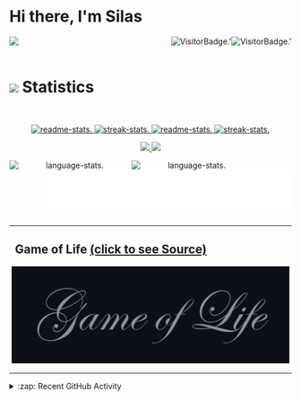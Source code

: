# Hi there, I'm Silas

<p>
	<!-- Profile Views -->
	<a href="https://github.com/SilenZcience#gh-dark-mode-only">
      <img align="right" alt="VisitorBadge.'" src="https://komarev.com/ghpvc/?username=SilenZcience&color=d83a7d&style=for-the-badge#gh-dark-mode-only">
	</a>
	<a href="https://github.com/SilenZcience#gh-light-mode-only">
      <img align="right" alt="VisitorBadge.'" src="https://komarev.com/ghpvc/?username=SilenZcience&color=41b782&style=for-the-badge#gh-light-mode-only">
    </a>
	<!-- Messages -->
	<img align="left" src="https://readme-typing-svg.herokuapp.com?lines=Hi,+I'm+Silas.;Student+at+Heinrich-Heine-University.;&center=true&width=500&height=50"> 
</p>

<br />
<br />

# <img src="https://media4.giphy.com/media/MIGbtLZoVjbl0bYbAd/giphy.gif?cid=ecf05e472t2h0i8d7dcjaoau9iqtchhr899hxmpxzzgc7lyw&rid=giphy.gif" width="30"> Statistics

<br/>
<p align="center">
    <!-- Github Stats -->
	<!-- Streak Stats -->
	<a href="https://github.com/SilenZcience#gh-dark-mode-only">
		<img width="49.2%" alt="readme-stats." src="https://github-readme-stats-sigma-red.vercel.app/api?username=SilenZcience&show_icons=true&theme=radical&hide_border=true#gh-dark-mode-only">
		<img width="49.2%" alt="streak-stats." src="https://github-readme-streak-stats.herokuapp.com/?user=SilenZcience&theme=radical&hide_border=true#gh-dark-mode-only">
	</a>
	<a href="https://github.com/SilenZcience#gh-light-mode-only">
		<img width="49.2%" alt="readme-stats." src="https://github-readme-stats-sigma-red.vercel.app/api?username=SilenZcience&show_icons=true&theme=vue&hide_border=true#gh-light-mode-only">
		<img width="49.2%" alt="streak-stats." src="https://github-readme-streak-stats.herokuapp.com/?user=SilenZcience&theme=vue&hide_border=true#gh-light-mode-only">
	</a>
</p>


<p align="center">
	<!-- Contribution Graph -->
    <a href="https://github.com/SilenZcience#gh-dark-mode-only">
      <img width="98.6%" src="https://github-readme-activity-graph.cyclic.app/graph?username=SilenZcience&custom_title=Silas+Kraume's%20Contribution%20Graph&theme=merko&bg_color=141321&hide_border=true&line=d83a7d&point=f7d747#gh-dark-mode-only">
	</a>
	<a href="https://github.com/SilenZcience#gh-light-mode-only">
      <img width="98.6%" src="https://github-readme-activity-graph.cyclic.app/graph?username=SilenZcience&custom_title=Silas+Kraume's%20Contribution%20Graph&theme=vue&bg_color=fffefe&hide_border=true&point=28394a#gh-light-mode-only">
    </a>
</p>

<p align="center">
	<!-- Contribution Graph -->
	<a href="https://github.com/SilenZcience#gh-dark-mode-only">
      <img align="left" width="43.2%" alt="language-stats." src="https://github-readme-stats-sigma-red.vercel.app/api/top-langs/?username=SilenZcience&theme=radical&hide_border=true&include_all_commits=true&count_private=true&layout=compact#gh-dark-mode-only">
	</a>
	<a href="https://github.com/SilenZcience#gh-light-mode-only">
      <img align="left" width="43.2%" alt="language-stats." src="https://github-readme-stats-sigma-red.vercel.app/api/top-langs/?username=SilenZcience&theme=vue&hide_border=true&include_all_commits=true&count_private=true&layout=compact#gh-light-mode-only">
    </a>
	<!-- CSS Username -->
	<a href="https://github.com/SilenZcience/SilenZcience/blame/main/CSS_UsernameDark.svg#gh-dark-mode-only">
      <img align="right" width="43.2%" alt="language-stats." src="./CSS_UsernameDark.svg#gh-dark-mode-only">
	</a>
	<a href="https://github.com/SilenZcience/SilenZcience/blame/main/CSS_UsernameBright.svg#gh-light-mode-only">
      <img align="right" width="43.2%" alt="language-stats." src="./CSS_UsernameBright.svg#gh-light-mode-only">
    </a>
</p>

<br />
<br />
<br />
<br />
<br />
<br />

- - - -
##   Game of Life <a href="https://github.com/SilenZcience/GameOfLifeAction/blob/main/GameOfLife/GameOfLife.py">(click to see Source)</a>
<p align="center">
	<!-- <a href="https://github.com/SilenZcience/GameOfLifeAction/blob/main/GameOfLife/GameOfLife.py#gh-dark-mode-only">
		<img width="98.6%" alt="Game of Life" src="./GameOfLife/GameOfLifeDark.png#gh-dark-mode-only">
		<img width="98.6%" alt="Game of Life" src="./GameOfLife/IterationDark.svg#gh-dark-mode-only">
	</a>
	<a href="https://github.com/SilenZcience/GameOfLifeAction/blob/main/GameOfLife/GameOfLife.py#gh-light-mode-only">
		<img width="98.6%" alt="Game of Life" src="./GameOfLife/GameOfLifeBright.png#gh-light-mode-only">
		<img width="98.6%" alt="Game of Life" src="./GameOfLife/IterationBright.svg#gh-light-mode-only">
	</a> -->
	<!-- GameOfLife -->
	<a href="https://github.com/SilenZcience/GameOfLifeAction/blob/main/GameOfLife/GameOfLife.py">
		<img width="98.6%" alt="Game of Life" src="./GameOfLife/GameOfLife.gif">
	</a> 
</p>

- - - -

<details>
	<summary>:zap: Recent GitHub Activity</summary>
  
<!--START_SECTION:activity-->
1. 🎉 Merged PR [#1](https://github.com/SilenZcience/cmdtrix/pull/1) in [SilenZcience/cmdtrix](https://github.com/SilenZcience/cmdtrix)
2. 🎉 Merged PR [#1](https://github.com/SilenZcience/GameOfLifeAction/pull/1) in [SilenZcience/GameOfLifeAction](https://github.com/SilenZcience/GameOfLifeAction)
3. ❌ Reopened PR [#1](https://github.com/SilenZcience/GameOfLifeAction/pull/1) in [SilenZcience/GameOfLifeAction](https://github.com/SilenZcience/GameOfLifeAction)
4. ❌ Closed PR [#1](https://github.com/SilenZcience/GameOfLifeAction/pull/1) in [SilenZcience/GameOfLifeAction](https://github.com/SilenZcience/GameOfLifeAction)
5. 🗣 Commented on [#1](https://github.com/SilenZcience/GameOfLifeAction/issues/1) in [SilenZcience/GameOfLifeAction](https://github.com/SilenZcience/GameOfLifeAction)
<!--END_SECTION:activity-->

</details>